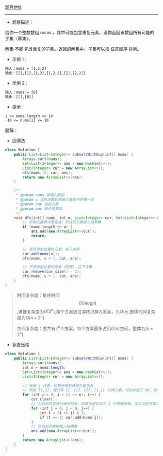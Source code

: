 [题目地址](https://leetcode-cn.com/problems/subsets-ii/)

---

- 题目描述：

给你一个整数数组 nums ，其中可能包含重复元素，请你返回该数组所有可能的子集（幂集）。

解集 不能 包含重复的子集。返回的解集中，子集可以按 任意顺序 排列。

- 示例 1：

```txt
输入：nums = [1,2,2]
输出：[[],[1],[1,2],[1,2,2],[2],[2,2]]
```

- 示例 2：

```txt
输入：nums = [0]
输出：[[],[0]]
```

- 提示：

```txt
1 <= nums.length <= 10
-10 <= nums[i] <= 10
```

题解：

- 回溯法

```java
class Solution {
    public List<List<Integer>> subsetsWithDup(int[] nums) {
        Arrays.sort(nums);
        Set<List<Integer>> ans = new HashSet<>();
        List<Integer> cur = new ArrayList<>();
        dfs(nums, 0, cur, ans);
        return new ArrayList<>(ans);
    }

    /**
     * @param nums 原输入数组
     * @param u 当前决策到原输入数组中的哪一位
     * @param cur 当前方案
     * @param ans 最终结果集
     */
    void dfs(int[] nums, int u, List<Integer> cur, Set<List<Integer>> ans) {
        // 所有位置都决策完成，将当前方案放入结果集
        if (nums.length == u) {
            ans.add(new ArrayList<>(cur));
            return;
        }

        // 选择当前位置的元素，往下决策
        cur.add(nums[u]);
        dfs(nums, u + 1, cur, ans);

        // 不选当前位置的元素（回溯），往下决策
        cur.remove(cur.size() - 1);
        dfs(nums, u + 1, cur, ans);
    }
}
```

> 时间复杂度：排序时间$$O(nlogn)$$,爆搜复杂度为$O(2^n)$,每个方案通过深拷贝存入答案，为$O(n)$,整体时间复杂度为$O(n\times2^n)$
>
> 空间复杂度：总共有$2^n$个方案，每个方案最多占用$O(n)$空间，整体为$(n\times2^n)$

- 状态压缩

```java
class Solution {
    public List<List<Integer>> subsetsWithDup(int[] nums) {
        Arrays.sort(nums);
        int n = nums.length;
        Set<List<Integer>> ans = new HashSet<>();
        List<Integer> cur = new ArrayList<>();
        
        // 枚举 i 代表，枚举所有的选择方案状态
        // 例如 [1,2]，我们有 []、[1]、[2]、[1,2] 几种方案，分别对应了 00、10、01、11 几种状态
        for (int i = 0; i < (1 << n); i++) {
            cur.clear();
            // 对当前状态进行诸位检查，如果当前状态为 1 代表被选择，加入当前方案中
            for (int j = 0; j < n; j++) {
                int t = (i >> j) & 1;
                if (t == 1) cur.add(nums[j]);
            }
            // 将当前方案中加入结果集
            ans.add(new ArrayList<>(cur));
        }
        return new ArrayList<>(ans);
    }
}
```

